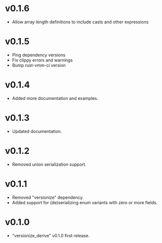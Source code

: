 # v0.1.6

- Allow array length definitions to include casts and other expressions

# v0.1.5

- Ping dependency versions
- Fix clippy errors and warnings
- Bump rust-vmm-ci version

# v0.1.4

- Added more documentation and examples.

# v0.1.3

- Updated documentation.

# v0.1.2

- Removed union serialization support.

# v0.1.1

- Removed "versionize" dependency.
- Added support for (de)serializing enum variants with zero or more fields.

# v0.1.0

- "versionize_derive" v0.1.0 first release.
